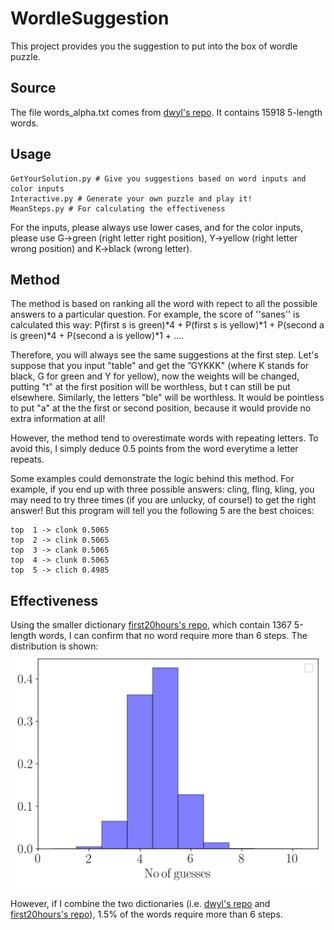 # WordleSuggestion
This project provides you the suggestion to put into the box of wordle puzzle. 

## Source 

The file words_alpha.txt comes from [dwyl's repo](https://github.com/dwyl/english-words/blob/master/words_alpha.txt).
It contains 15918 5-length words. 

## Usage

```
GetYourSolution.py # Give you suggestions based on word inputs and color inputs 
Interactive.py # Generate your own puzzle and play it!
MeanSteps.py # For calculating the effectiveness
```
For the inputs, please always use lower cases, and for the color inputs, please use G->green (right letter right position), Y->yellow (right letter wrong position) and K->black (wrong letter).

## Method

The method is based on ranking all the word with repect to 
  all the possible answers to a particular question.
For example, the score of ''sanes'' is calculated this way:
P(first s is green)*4 + P(first s is yellow)*1 + P(second a is green)*4 + P(second a is yellow)*1 + ....


Therefore, you will always see the same suggestions at the first step. Let's suppose that you input "table" and get the ”GYKKK" (where K stands for black, G for green and Y for yellow),
now the weights will be changed, putting "t" at the first position will be worthless, but t can still be put elsewhere. Similarly, the letters "ble" will be worthless. It would be pointless to put "a" at the the first or second position, because it would provide no extra information at all!


However, the method tend to overestimate words with repeating letters. To avoid this, I simply deduce 0.5 points from the word everytime a letter repeats. 

Some examples could demonstrate the logic behind this method. For example, if you end up with three possible answers: cling, fling, kling, you may need to try three times (if you are unlucky, of course!) to get the right answer! But this program will tell you the following 5 are the best choices: 

```
top  1 -> clonk 0.5065
top  2 -> clink 0.5065
top  3 -> clank 0.5065
top  4 -> clunk 0.5065
top  5 -> clich 0.4985
```
## Effectiveness 

Using the smaller dictionary [first20hours's repo](https://github.com/first20hours/google-10000-english/blob/master/google-10000-english-usa-no-swears-medium.txt), which contain 1367 5-length words, I can confirm that no word require more than 6 steps. The distribution is shown:
![Alt text](MeanSteps.png?raw=true "Title")

However, if I combine the two dictionaries (i.e. [dwyl's repo](https://github.com/dwyl/english-words/blob/master/words_alpha.txt) and [first20hours's repo](https://github.com/first20hours/google-10000-english/blob/master/google-10000-english-usa-no-swears-medium.txt)), 1.5% of the words require more than 6 steps.

